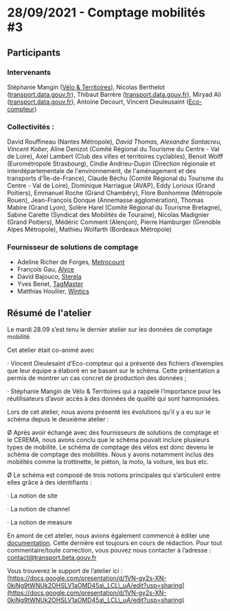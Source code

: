 # 28/09/2021 - Comptage mobilités #3

## Participants&#x20;

### Intervenants&#x20;

Stéphanie Mangin ([Vélo & Territoires](https://www.velo-territoires.org/)), Nicolas Berthelot ([transport.data.gouv.fr](https://transport.data.gouv.fr/)), Thibaut Barrère ([transport.data.gouv.fr](https://transport.data.gouv.fr/)), Miryad Ali ([transport.data.gouv.fr](https://transport.data.gouv.fr/)), Antoine Decourt, Vincent Dieuleusaint ([Eco-compteur](28-09-2021-comptage-mobilites-3.md#participants))

### &#x20;Collectivités :&#x20;

David Rouffineau (Nantes Métropole)_, David Thomas, Alexandre Santacreu,_ _Vincent_ _Kober,_ Aline Denizot (Comité Régional du Tourisme du Centre - Val de Loire), Axel Lambert (Club des villes et territoires cyclables), Benoit Wolff (Eurométropole Strasbourg), Cindie Andrieu-Dupin (Direction régionale et interdépartementale de l'environnement, de l'aménagement et des transports d'Île-de-France), Claude Béchu (Comité Régional du Tourisme du Centre - Val de Loire), Dominique Harriague (AVAP), Eddy Lorioux (Grand Poitiers), Emmanuel Roche (Grand Chambéry), Flore Bonhomme (Métropole Rouen), Jean-François Donque (Annemasse agglomération), Thomas Mabire (Grand Lyon), Solère Harel (Comité Régional du Tourisme Bretagne), Sabine Carette (Syndicat des Mobilités de Touraine), Nicolas Madignier (Grand Poitiers), Médéric Comment (Alençon), Pierre Hamburger (Grenoble Alpes Métropole), Mathieu Wolfarth (Bordeaux Métropole)

### Fournisseur de solutions de comptage

* Adeline Richer de Forges, [Metrocount](https://metrocount.com/fr/)
* François Gau, [Alyce](https://alyce.fr/)
* David Bajouco, [Sterela](http://www.sterela.fr/)
* Yves Benet, [TagMaster](https://tagmaster.com/)
* Matthias Houllier, [Wintics](https://wintics.com/fr/accueil/)

## Résumé de l'atelier&#x20;

Le mardi 28.09 s’est tenu le dernier atelier sur les données de comptage mobilité.

Cet atelier était co-animé avec

·       Vincent Dieulesaint d’Eco-compteur qui a présenté des fichiers d’exemples que leur équipe a élaboré en se basant sur le schéma. Cette présentation a permis de montrer un cas concret de production des données ;

·       Stéphanie Mangin de Vélo & Territoires qui a rappelé l’importance pour les réutilisateurs d’avoir accès à des données de qualité qui sont harmonisées.

&#x20;

Lors de cet atelier, nous avons présenté les évolutions qu’il y a eu sur le schéma depuis le deuxième atelier :

Ø  Après avoir échangé avec des fournisseurs de solutions de comptage et le CEREMA, nous avons conclu que le schéma pouvait inclure plusieurs types de mobilité. Le schéma de comptage des vélos est donc devenu le schéma de comptage des mobilités. Nous y avons notamment inclus des mobilités comme la trottinette, le piéton,  la moto, la voiture, les bus etc.

&#x20;

Ø  Le schéma est composé de trois notions principales qui s’articulent entre elles grâce à des identifiants :

·       La notion de site

·       La notion de channel

·       La notion de measure

&#x20;

En amont de cet atelier, nous avions également commencé à éditer une [documentation](https://doc.transport.data.gouv.fr/producteurs/comptage-des-mobilites). Cette dernière est toujours en cours de rédaction. Pour tout commentaire/toute correction, vous pouvez nous contacter à l’adresse : [contact@transport.beta.gouv.fr](mailto:contact@transport.beta.gouv.fr)

&#x20;

Vous trouverez le support de l’atelier ici : [https://docs.google.com/presentation/d/1VN-gy2s-XN-0kiNg9tWNUk2OHSLV1aOMD45a\_LCL\_uA/edit?usp=sharing](https://docs.google.com/presentation/d/1VN-gy2s-XN-0kiNg9tWNUk2OHSLV1aOMD45a\_LCL\_uA/edit?usp=sharing)

&#x20;

&#x20;
